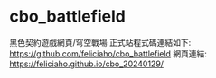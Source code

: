 # cbo_battlefield
黑色契約遊戲網頁/穹空戰場
正式站程式碼連結如下:
https://github.com/feliciaho/cbo_battlefield
網頁連結:
https://feliciaho.github.io/cbo_20240129/